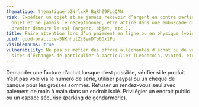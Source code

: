 ```yaml
---
thematique: thematique-b2NrlcXR_BqRhZ9FigQAW
risk: Expédier un objet et ne jamais recevoir d’argent en contre partie, acheter un
  objet et ne jamais le réceptionner, être attiré dans une embuscade dont le motif
  premier demeure le vol (argent, objet, etc.).
title: Faire attention lors d’un paiement en ligne ou en physique (voir recommandations).
uuid: good-practice-5NKhhplZcBemDTp6Dx1Pq
visibleInCms: true
vulnerability: Ne pas se méfier des offres alléchantes d’achat ou de vente sur les
  sites d’échanges de particulier à particulier (Leboncoin, Vinted, etc.).
---
```


Demander une facture d’achat lorsque c’est possible, vérifier si le produit n’est pas volé via le numéro de série, utiliser paypal ou un chèque de banque pour les grosses sommes. Refuser un rendez-vous seul avec paiement de main à main dans un endroit isolé. Privilégier un endroit public ou un espace sécurisé (parking de gendarmerie).